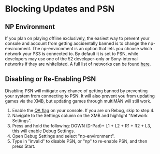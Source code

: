 # Blocking Updates and PSN

## NP Environment

If you plan on playing offline exclusively, the easiest way to prevent your console and account from getting accidentally banned is to change the np-environment. The np-environment is an option that lets you choose which network your PS3 is connected to. By default it is set to PSN, while developers may use one of the 52 developer-only or Sony-internal networks if they are whitelisted. A full list of networks can be found [here](http://www.psdevwiki.com/ps3/Environments#Environments).

## Disabling or Re-Enabling PSN

Disabling PSN will mitigate any chance of getting banned by preventing your system from connecting to PSN. It will also prevent you from updating games via the XMB, but updating games through multiMAN will still work.

1. Enable the [QA flag](qa.md) on your console. If you are on Rebug, skip to step 4.
2. Navigate to the Settings column on the XMB and highlight "Network Settings".
3. Press and hold the following: DOWN \(D-Pad\)+ L1 + L2 + R1 + R2 + L3, this will enable Debug Settings.
4. Open Debug Settings and select "np-environment".
5. Type in "invalid" to disable PSN, or "np" to re-enable PSN, and then press Start.

